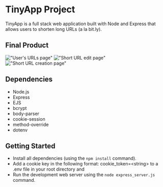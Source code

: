 # TinyApp Project

TinyApp is a full stack web application built with Node and Express that allows users to shorten long URLs (a la bit.ly).

## Final Product

!["User's URLs page"](https://github.com/acdarroll/tiny-app/docs/tiny-app/docs/urls-page.png)
!["Short URL edit page"](https://github.com/acdarroll/tiny-app/docs/short-url-page.png)
!["Short URL creation page"](https://github.com/acdarroll/tiny-app/docs/tiny-app/docs/url-create-page.png)

## Dependencies

- Node.js
- Express
- EJS
- bcrypt
- body-parser
- cookie-session
- method-override
- dotenv

## Getting Started

- Install all dependencies (using the `npm install` command).
- Add a cookie key in the following format: cookie_token=\<string\> to a .env file in your root directory and
- Run the development web server using the `node express_server.js` command.